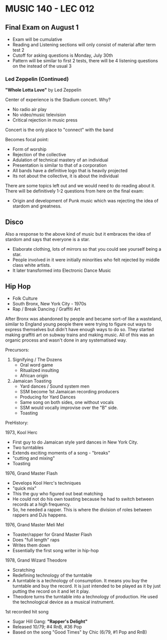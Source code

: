 # MUSIC 140 - LEC 012
## Final Exam on August 1
- Exam will be cumulative
- Reading and Listening sections will only consist of material after term test 2
- Cutoff for asking questions is Monday, July 30th
- Pattern will be similar to first 2 tests, there will be 4 listening questions on the instead of the usual 3

### Led Zeppelin (Continued)

**"Whole Lotta Love"** by Led Zeppelin

Center of experience is the Stadium concert. Why?
- No radio air play
- No video/music television
- Critical rejection in music press

Concert is the only place to "connect" with the band

Becomes focal point:
- Form of worship
- Rejection of the collective
- Adulation of technical mastery of an individual
- Presentation is similar to that of a corporation
- All bands have a definitive logo that is heavily projected
- Its not about the collective, it is about the individual

There are some topics left out and we would need to do reading about it. There will be definitively 1-2 questions from here on the final exam:
- Origin and development of Punk music which was rejecting the idea of stardom and greatness.

## Disco
Also a response to the above kind of music but it embraces the idea of stardom and says that everyone is a star.
- Elaborate clothing, lots of mirrors so that you could see yourself being a star.
- People involved in it were initially minorities who felt rejected by middle class white artists.
- It later transformed into Electronic Dance Music

## Hip Hop
- Folk Culture
- South Bronx, New York City - 1970s
- Rap / Break Dancing / Graffiti Art

After Bronx was abandoned by people and became sort-of like a wasteland, similar to England young people there were trying to figure out ways to express themselves but didn't have enough ways to do so. They started making graffiti art on subway trains and making music. All of this was an organic process and wasn't done in any systematised way.

Precursors:
1. Signifying / The Dozens
    - Oral word game
    - Ritualized insulting
    - African origin
2. Jamaican Toasting
    - Yard dances / Sound system men
    - SSM become 1st Jamaican recording producers
    - Producing for Yard Dances
    - Same song on both sides, one without vocals
    - SSM would vocally improvise over the "B" side.
    - Toasting

PreHistory:

1973, Kool Herc
- First guy to do Jamaican style yard dances in New York City.
- Two turntables
- Extends exciting moments of a song - "breaks"
- "cutting and mixing"
- Toasting

1976, Grand Master Flash
- Develops Kool Herc's techniques
- "quick mix"
- This the guy who figured out beat matching
- He could not do his own toasting because he had to switch between records at a high frequency.
- So, he needed a rapper. This is where the division of roles between rappers and DJs happens.

1976, Grand Master Meli Mel
- Toaster/rapper for Grand Master Flash
- Does "full length" raps
- Writes them down
- Essentially the first song writer in hip-hop

1978, Grand Wizard Theodore
- Scratching
- Redefining technology of the turntable
- A turntable is a technology of consumption. It means you buy the turntable and buy the record. It is just intended to be played as it by just putting the record on it and let it play.
- Theodore turns the turntable into a technology of production. He used the technological device as a musical instrument.

1st recorded hit song
- Sugar Hill Gang: **"Rapper's Delight"**
- Released 10/79; #4 RnB, #36 Pop
- Based on the song "Good Times" by Chic (6/79, #1 Pop and RnB)
<!--stackedit_data:
eyJoaXN0b3J5IjpbLTQxNDk5Mzc5NSw5NDU1Nzc1NDYsMTMxMj
YxMzg3NiwtMTY1MDQwOTIyMywtMTkwNDUyMDQ4MywtODU0Mzkx
MTIyLDEzNzY1NjYwNDIsMjEzMjk2ODUzNSwtNzY3Mjk3ODU5LC
0xMzcwMzc5ODc0LDM1NTY3NDU5MywxODIwMjgzNDQyLC0yMDIz
NDExMDQ0LC0xNTcwNjYxNDU0LDExODM1MzA1NDcsMTI1MTE3Nz
M3MV19
-->